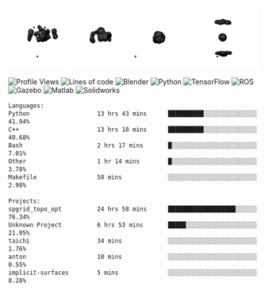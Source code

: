 ![cubes](https://github.com/imsenthur/imsenthur/blob/master/cubes.gif)

<!--START_SECTION:waka-->
![Profile Views](http://img.shields.io/badge/Profile%20views-10-blue)
![Lines of code](https://img.shields.io/badge/From%20%22Hello%2C%20World%21%22%2C%20I%27ve%20written-770234%20lines%20of%20code-blue)
![Blender](https://img.shields.io/badge/-Blender-orange)
![Python](https://img.shields.io/badge/-Python-blue)
![TensorFlow](https://img.shields.io/badge/-TensorFlow-ff8c00)
![ROS](https://img.shields.io/badge/-ROS-20b2aa)
![Gazebo](https://img.shields.io/badge/-Gazebo-lightgrey)
![Matlab](https://img.shields.io/badge/-Matlab-ffd700)
![Solidworks](https://img.shields.io/badge/-Solidworks-red)
```text
Languages: 
Python                   13 hrs 43 mins      ██████████░░░░░░░░░░░░░░░   41.94% 
C++                      13 hrs 18 mins      ██████████░░░░░░░░░░░░░░░   40.68% 
Bash                     2 hrs 17 mins       █░░░░░░░░░░░░░░░░░░░░░░░░   7.01% 
Other                    1 hr 14 mins        █░░░░░░░░░░░░░░░░░░░░░░░░   3.78% 
Makefile                 58 mins             ░░░░░░░░░░░░░░░░░░░░░░░░░   2.98%

Projects: 
spgrid_topo_opt          24 hrs 58 mins      ███████████████████░░░░░░   76.34% 
Unknown Project          6 hrs 53 mins       █████░░░░░░░░░░░░░░░░░░░░   21.05% 
taichi                   34 mins             ░░░░░░░░░░░░░░░░░░░░░░░░░   1.76% 
anton                    10 mins             ░░░░░░░░░░░░░░░░░░░░░░░░░   0.55% 
implicit-surfaces        5 mins              ░░░░░░░░░░░░░░░░░░░░░░░░░   0.28%
```


<!--END_SECTION:waka-->
